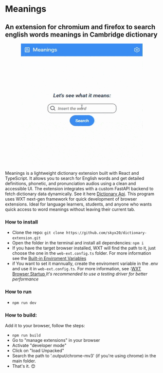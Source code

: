 # Meanings

## An extension for chromium and firefox to search english words meanings in Cambridge dictionary

<p align="center">
  <img  src="src/assets/meanings_demo.gif" width="400" height="400" />
</p>

Meanings is a lightweight dictionary extension built with React and TypeScript. It allows you to search for English words and get detailed definitions, phonetic, and pronunciation audios using a clean and accessible UI. The extension integrates with a custom FastAPI backend to fetch dictionary data dynamically. See it here [Dictionary Api]("https://github.com/skyx20/cambridge_api").
This program uses WXT next-gen framework for quick development of browser extensions. Ideal for language learners, students, and anyone who wants quick access to word meanings without leaving their current tab.

### How to install

- Clone the repo: `git clone https://github.com/skyx20/dictionary-extension.git`
- Open the folder in the terminal and install all dependencies: `npm i`
- If you have the target browser installed, WXT will find the path to it, just choose the one in the `web-ext.config.ts` folder. For more information see the [Built-in Enviroment Variables](https://wxt.dev/guide/essentials/config/environment-variables.html#built-in-environment-variables)
- if You want to set it mannually, create the enviroment variable in the .env and use it in `web-ext.config.ts`. For more information, see :[WXT Browser Startup ](https://wxt.dev/guide/essentials/config/browser-startup.html)
  _It's recommended to use a testing driver for better performance_

### How to run

- `npm run dev`

### How to build:

Add it to your browser, follow the steps:

- `npm run build`
- Go to "manage extensions" in your browser
- Activate "developer mode"
- Click on "load Unpacked"
- Search the path to '.output/chrome-mv3' (if you're using chrome) in the main folder.
- That's it. 😊
